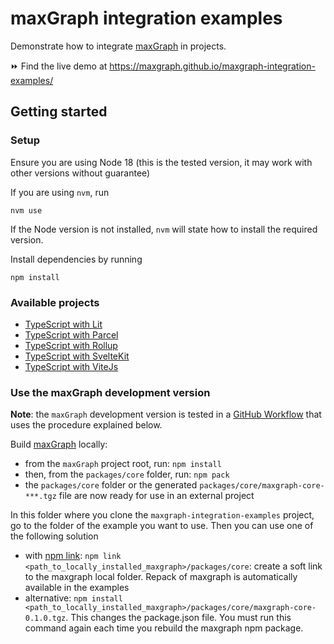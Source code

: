 # maxGraph integration examples

Demonstrate how to integrate [maxGraph](https://github.com/maxGraph/maxGraph/) in projects.

⏩ Find the live demo at https://maxgraph.github.io/maxgraph-integration-examples/

## Getting started

### Setup

Ensure you are using Node 18 (this is the tested version, it may work with other versions without guarantee)

If you are using `nvm`, run
```shell
nvm use
```

If the Node version is not installed, `nvm` will state how to install the required version.

Install dependencies by running
```shell
npm install
```

### Available projects

- [TypeScript with Lit](./projects/lit-ts/README.md)
- [TypeScript with Parcel](./projects/parcel-ts/README.md)
- [TypeScript with Rollup](./projects/rollup-ts/README.md)
- [TypeScript with SvelteKit](./projects/sveltekit-ts/README.md)
- [TypeScript with ViteJs](./projects/vitejs-ts/README.md)

### <a id="maxgraph-dev-version"></a> Use the maxGraph development version

**Note**: the `maxGraph` development version is tested in a [GitHub Workflow](./.github/workflows/check-typescript-projects.yml) that uses the procedure explained below.

Build [maxGraph](https://github.com/maxGraph/maxGraph/) locally:
  - from the `maxGraph` project root, run: `npm install`
  - then, from the `packages/core` folder, run: `npm pack`
  - the `packages/core` folder or the generated `packages/core/maxgraph-core-***.tgz` file are now ready for use in an external project

In this folder where you clone the `maxgraph-integration-examples` project, go to the folder of the example you want to use. Then you can use one of the following solution
  - with [npm link](https://docs.npmjs.com/cli/v8/commands/npm-link): `npm link <path_to_locally_installed_maxgraph>/packages/core`: create a soft link to the maxgraph local folder.
  Repack of maxgraph is automatically available in the examples
  - alternative: `npm install <path_to_locally_installed_maxgraph>/packages/core/maxgraph-core-0.1.0.tgz`. This changes
  the package.json file. You must run this command again each time you rebuild the maxgraph npm package.

